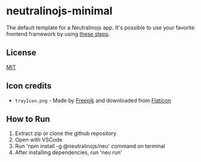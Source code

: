 # neutralinojs-minimal

The default template for a Neutralinojs app. It's possible to use your favorite frontend framework by using [these steps](https://neutralino.js.org/docs/getting-started/using-frontend-libraries).

## License

[MIT](LICENSE)

## Icon credits

- `trayIcon.png` - Made by [Freepik](https://www.freepik.com) and downloaded from [Flaticon](https://www.flaticon.com)


## How to Run
1. Extract zip or clone the github repository
2. Open with VSCode
3. Run 'npm install -g @neutralinojs/neu' command on terminal
4. After installing dependencies, run  'neu run'
